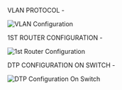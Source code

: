 VLAN PROTOCOL -

![VLAN Configuration](https://github.com/user-attachments/assets/b5d5c9e0-e813-41bd-9c96-5b295b0e3b12)

1ST ROUTER CONFIGURATION -

![1st Router Configuration](https://github.com/user-attachments/assets/bd782f35-e718-4d48-a8fc-c06b109c0b6d)

DTP CONFIGURATION ON SWITCH  - 

![DTP Configuration On Switch](https://github.com/user-attachments/assets/d10fec6b-a6f1-46e5-9bad-bc4ab766d4ce)
